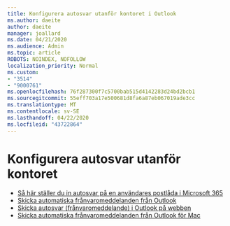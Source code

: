 ```yaml
---
title: Konfigurera autosvar utanför kontoret i Outlook
ms.author: daeite
author: daeite
manager: joallard
ms.date: 04/21/2020
ms.audience: Admin
ms.topic: article
ROBOTS: NOINDEX, NOFOLLOW
localization_priority: Normal
ms.custom:
- "3514"
- "9000761"
ms.openlocfilehash: 76f287300f7c5700bab515d4142283d24bd2bcb1
ms.sourcegitcommit: 55eff703a17e500681d8fa6a87eb067019ade3cc
ms.translationtype: MT
ms.contentlocale: sv-SE
ms.lasthandoff: 04/22/2020
ms.locfileid: "43722864"
---
```

# <a name="set-up-out-of-office-automatic-replies"></a>Konfigurera autosvar utanför kontoret

- [Så här ställer du in autosvar på en användares postlåda i Microsoft 365](https://docs.microsoft.com/exchange/troubleshoot/configure-mailboxes/set-automatic-replies)
- [Skicka automatiska frånvaromeddelanden från Outlook](https://support.office.com/article/9742f476-5348-4f9f-997f-5e208513bd67)
- [Skicka autosvar (frånvaromeddelande) i Outlook på webben](https://support.office.com/article/0c193ab0-b9e1-4058-84be-a5b014242290)
- [Skicka automatiska frånvaromeddelanden från Outlook för Mac](https://support.office.com/article/4e07ab75-beda-4f9e-bcdc-44471ebacdee)